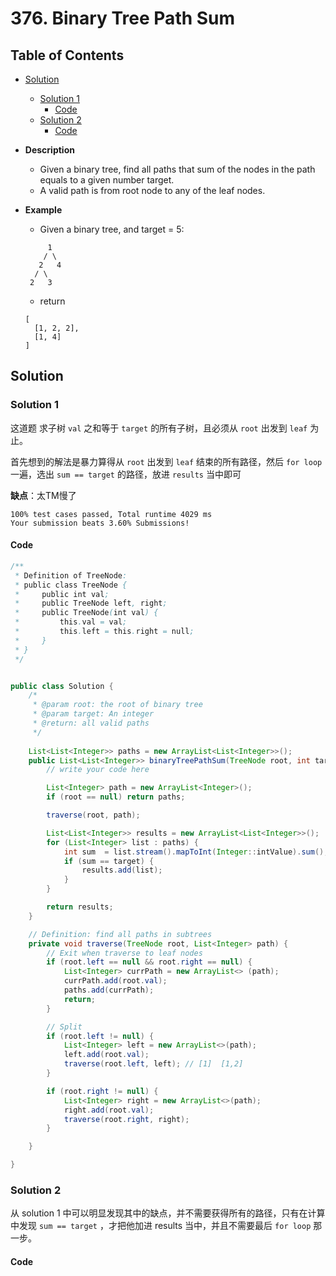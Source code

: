 # 376. Binary Tree Path Sum

## Table of Contents

- [Solution](#solution)
    - [Solution 1](solution-1)
        - [Code](#code)
    - [Solution 2](solution-2)
        - [Code](#code)

- **Description**
    - Given a binary tree, find all paths that sum of the nodes in the path equals to a given number target.
    - A valid path is from root node to any of the leaf nodes.
- **Example**
    - Given a binary tree, and target = 5:

    ```
         1
        / \
       2   4
      / \
     2   3
    ```

    - return

    ```
    [
      [1, 2, 2],
      [1, 4]
    ]
    ```

## Solution

### Solution 1

这道题 求子树 `val` 之和等于 `target` 的所有子树，且必须从 `root` 出发到 `leaf` 为止。

首先想到的解法是暴力算得从 `root` 出发到 `leaf` 结束的所有路径，然后 `for loop` 一遍，选出 `sum == target` 的路径，放进 `results` 当中即可

**缺点**：太TM慢了

```
100% test cases passed, Total runtime 4029 ms  
Your submission beats 3.60% Submissions!
```

#### Code

```java
/**
 * Definition of TreeNode:
 * public class TreeNode {
 *     public int val;
 *     public TreeNode left, right;
 *     public TreeNode(int val) {
 *         this.val = val;
 *         this.left = this.right = null;
 *     }
 * }
 */


public class Solution {
    /*
     * @param root: the root of binary tree
     * @param target: An integer
     * @return: all valid paths
     */
    
    List<List<Integer>> paths = new ArrayList<List<Integer>>();
    public List<List<Integer>> binaryTreePathSum(TreeNode root, int target) {
        // write your code here

        List<Integer> path = new ArrayList<Integer>();
        if (root == null) return paths;

        traverse(root, path);

        List<List<Integer>> results = new ArrayList<List<Integer>>();
        for (List<Integer> list : paths) {
            int sum  = list.stream().mapToInt(Integer::intValue).sum();
            if (sum == target) {
                results.add(list);
            }
        }

        return results;
    }

    // Definition: find all paths in subtrees
    private void traverse(TreeNode root, List<Integer> path) {
        // Exit when traverse to leaf nodes
        if (root.left == null && root.right == null) {
            List<Integer> currPath = new ArrayList<> (path);
            currPath.add(root.val);
            paths.add(currPath);
            return;
        }

        // Split
        if (root.left != null) {
            List<Integer> left = new ArrayList<>(path);
            left.add(root.val);
            traverse(root.left, left); // [1]  [1,2]
        }

        if (root.right != null) {
            List<Integer> right = new ArrayList<>(path);
            right.add(root.val);
            traverse(root.right, right);
        }

    }

}
```

### Solution 2
从 solution 1 中可以明显发现其中的缺点，并不需要获得所有的路径，只有在计算中发现 `sum == target` ，才把他加进 results 当中，并且不需要最后 `for loop` 那一步。

#### Code

```java

```







